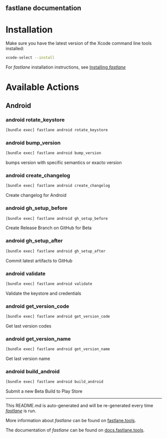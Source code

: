 fastlane documentation
----

# Installation

Make sure you have the latest version of the Xcode command line tools installed:

```sh
xcode-select --install
```

For _fastlane_ installation instructions, see [Installing _fastlane_](https://docs.fastlane.tools/#installing-fastlane)

# Available Actions

## Android

### android rotate_keystore

```sh
[bundle exec] fastlane android rotate_keystore
```



### android bump_version

```sh
[bundle exec] fastlane android bump_version
```

bumps version with specific semantics or exacto version

### android create_changelog

```sh
[bundle exec] fastlane android create_changelog
```

Create changelog for Android

### android gh_setup_before

```sh
[bundle exec] fastlane android gh_setup_before
```

Create Release Branch on GitHub for Beta

### android gh_setup_after

```sh
[bundle exec] fastlane android gh_setup_after
```

Commit latest artifacts to GitHub

### android validate

```sh
[bundle exec] fastlane android validate
```

Validate the keystore and credentials

### android get_version_code

```sh
[bundle exec] fastlane android get_version_code
```

Get last version codes

### android get_version_name

```sh
[bundle exec] fastlane android get_version_name
```

Get last version name

### android build_android

```sh
[bundle exec] fastlane android build_android
```

Submit a new Beta Build to Play Store

----

This README.md is auto-generated and will be re-generated every time [_fastlane_](https://fastlane.tools) is run.

More information about _fastlane_ can be found on [fastlane.tools](https://fastlane.tools).

The documentation of _fastlane_ can be found on [docs.fastlane.tools](https://docs.fastlane.tools).
